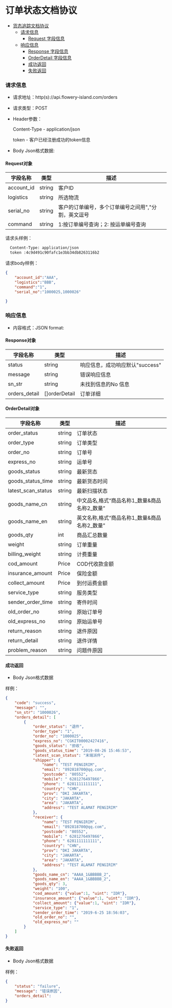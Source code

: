# 订单状态文档协议

- [货态追踪文档协议](#订单状态文档协议)
    - [请求信息](#请求信息)
      - [Request 字段信息](#Request对象)
    - [响应信息](#响应信息)
      - [Response 字段信息](#Response对象)
      - [OrderDetail 字段信息](#OrderDetail对象)
      - [成功返回](#成功返回)
      - [失败返回](#失败返回)

### 请求信息

- 请求地址：http(s)://api.flowery-island.com/orders

- 请求类型：POST

- Header参数：
  
  Content-Type - application/json
  
  token - 客户已经注册成功的token信息

- Body Json格式数据:

#### Request对象

| 字段名称 | 类型 |  描述 |
| --- | --- |  --- |
|account_id | string | 客户ID |
|logistics | string | 所选物流 |
|serial_no | string | 客户的订单编号，多个订单编号之间用","分割，英文逗号 |
|command | string | 1:按订单编号查询；2: 按运单编号查询 |

请求头样例：

```html
  Content-Type: application/json
  token :4c9d491c90fafc1e3bb34db8263116b2

```
请求body样例：

``` json
{
    "account_id":"AAA",
    "logistics":"BBB",
    "command":"1",
    "serial_no":"1000025,1000026"
  
}
```
### 响应信息

- 内容格式：JSON format:

#### Response对象

| 字段名称 | 类型 |  描述 |
| --- | --- |  --- |
|status | string | 响应信息，成功响应默认"success" |
|message | string | 错误响应信息 |
|sn_str |  string | 未找到信息的No 信息 |
|orders_detail | []orderDetail | 订单详细 |

#### OrderDetail对象

| 字段名称 | 类型 |  描述 |
| --- | --- |  --- |
|order_status | string | 订单状态 |
|order_type | string | 订单类型 |
|order_no | string | 订单号 |
|express_no |   string | 运单号 |
|goods_status | string | 最新货态 |
|goods_status_time | string | 最新货态时间 |
|latest_scan_status | string | 最新扫描状态 |
|goods_name_cn | string | 中文品名,格式“商品名称1_数量&商品名称2_数量” |
|goods_name_en | string | 英文名称,格式“商品名称1_数量&商品名称2_数量” |
|goods_qty | int | 商品汇总数量 |
|weight | string | 订单重量 |
|billing_weight | string | 计费重量 |
|cod_amount | Price | COD代收款金额 |
|insurance_amount | Price | 保险金额 |
|collect_amount | Price | 到付运费金额 |
|service_type | string | 服务类型 |
|sender_order_time | string | 寄件时间 |
|old_order_no | string | 原始订单号 |
|old_express_no | string | 原始运单号 |
|return_reason | string | 退件原因 | 
|return_detail | string | 退件详情 | 
|problem_reason | string | 问题件原因 | 

#### 成功返回

- Body Json格式数据

样例：

``` json
{
    "code": "success",
    "message": "",
    "sn_str": "1000026",
    "orders_detail": [
        {
            "order_status": "退件",
            "order_type": "1",
            "order_no": "1000025",
            "express_no": "CGKIT00002427416",
            "goods_status": "拒收",
            "goods_status_time": "2019-08-26 15:46:53",
            "latest_scan_status": "末端派件",
            "shipper": {
                "name": "TEST PENGIRIM",
                "email": "892818700@qq.com",
                "postcode": "80552",
                "mobile": " 6281276497866",
                "phone": " 6281111111111",
                "country": "CHN",
                "prov": "DKI JAKARTA",
                "city": "JAKARTA",
                "area": "JAKARTA",
                "address": "TEST ALAMAT PENGIRIM"
            },
            "receiver": {
                "name": "TEST PENGIRIM",
                "email": "892818700@qq.com",
                "postcode": "80552",
                "mobile": " 6281276497866",
                "phone": " 6281111111111",
                "country": "CHN",
                "prov": "DKI JAKARTA",
                "city": "JAKARTA",
                "area": "JAKARTA",
                "address": "TEST ALAMAT PENGIRIM"
            },
            "goods_name_cn": "AAAA_1&BBBBB_2",
            "goods_name_en": "AAAA_1&BBBBB_2",
            "goods_qty": 3,
            "weight": "100",
            "cod_amount": {"value":1, "uint": "IDR"},
            "insurance_amount": {"value":1, "uint": "IDR"},
            "collect_amount": {"value":1, "uint": "IDR"},
            "service_type": "1",
            "sender_order_time": "2019-6-25 18:56:03",
            "old_order_no": "",
            "old_express_no": ""
        }
    ]
}
```

#### 失败返回

- Body Json格式数据

样例：

``` json
{
    "status": "failure",
    "message": "错误原因",
    "orders_detail": 
}
```